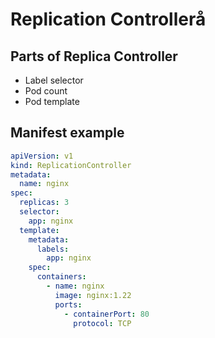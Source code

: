 # Replication Controllerå

## Parts of Replica Controller
* Label selector
* Pod count
* Pod template

## Manifest example
```yaml
apiVersion: v1
kind: ReplicationController
metadata:
  name: nginx
spec:
  replicas: 3
  selector:
    app: nginx
  template:
    metadata:
      labels:
        app: nginx
    spec:
      containers:
        - name: nginx
          image: nginx:1.22
          ports:
            - containerPort: 80
              protocol: TCP
```